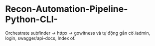 # Recon-Automation-Pipeline-Python-CLI-
Orchestrate subfinder → httpx → gowitness và tự động gắn cờ /admin, login, swagger/api-docs, Index of.
